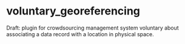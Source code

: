# voluntary_georeferencing
Draft: plugin for crowdsourcing management system voluntary about associating a data record with a location in physical space.
